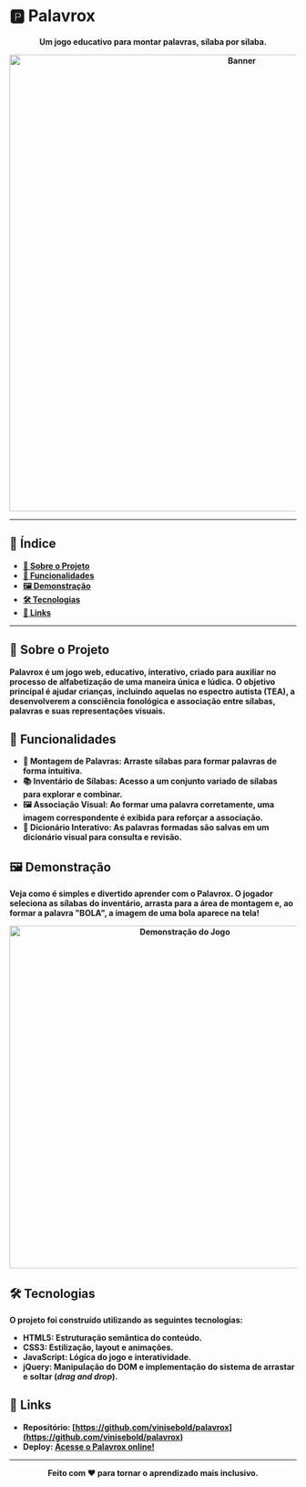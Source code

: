 # 🅿️ Palavrox

<p align="center"\>
<strong>Um jogo educativo para montar palavras, sílaba por sílaba.</strong\>
</p>


<p align="center"\>
<img src="[https://github.com/vinisebold/crafta/raw/main/images/banner.gif](https://github.com/vinisebold/crafta/raw/main/images/banner.gif)" alt="Banner" width="800"/\>
</p>

-----

## 📖 Índice

  * [🚀 Sobre o Projeto](https://www.google.com/search?q=%23-sobre-o-projeto)
  * [🎯 Funcionalidades](https://www.google.com/search?q=%23-funcionalidades)
  * [🖼️ Demonstração](https://www.google.com/search?q=%23-demonstra%C3%A7%C3%A3o)
  * [🛠️ Tecnologias](https://www.google.com/search?q=%23-tecnologias)
  * [🔗 Links](https://www.google.com/search?q=%23-links)

-----

## 🚀 Sobre o Projeto

**Palavrox** é um jogo web, educativo, interativo, criado para auxiliar no processo de alfabetização de uma maneira única e lúdica. O objetivo principal é ajudar crianças, incluindo aquelas no espectro autista (TEA), a desenvolverem a consciência fonológica e associação entre sílabas, palavras e suas representações visuais.

## 🎯 Funcionalidades

  - **🧩 Montagem de Palavras:** Arraste sílabas para formar palavras de forma intuitiva.
  - **📚 Inventário de Sílabas:** Acesso a um conjunto variado de sílabas para explorar e combinar.
  - **🖼️ Associação Visual:** Ao formar uma palavra corretamente, uma imagem correspondente é exibida para reforçar a associação.
  - **📖 Dicionário Interativo:** As palavras formadas são salvas em um dicionário visual para consulta e revisão.

## 🖼️ Demonstração

Veja como é simples e divertido aprender com o Palavrox. O jogador seleciona as sílabas do inventário, arrasta para a área de montagem e, ao formar a palavra "BOLA", a imagem de uma bola aparece na tela!

<p align="center"\>
<img src="[https://raw.githubusercontent.com/vinisebold/Palavrox/e175d9421ee4cc9bdc405ad68f8e54fe7bd83b0c/assets/tutorial.gif?token=GHSAT0AAAAAADG3BTYLOG7YQ4CN56KEUNJ22DK6A5A](https://raw.githubusercontent.com/vinisebold/Palavrox/e175d9421ee4cc9bdc405ad68f8e54fe7bd83b0c/assets/tutorial.gif?token=GHSAT0AAAAAADG3BTYLOG7YQ4CN56KEUNJ22DK6A5A)" alt="Demonstração do Jogo" width="600"\>
</p\>

## 🛠️ Tecnologias

O projeto foi construído utilizando as seguintes tecnologias:
  - **HTML5:** Estruturação semântica do conteúdo.
  - **CSS3:** Estilização, layout e animações.
  - **JavaScript:** Lógica do jogo e interatividade.
  - **jQuery:** Manipulação do DOM e implementação do sistema de arrastar e soltar (*drag and drop*).

## 🔗 Links

  - **Repositório:** [https://github.com/vinisebold/palavrox](https://github.com/vinisebold/palavrox)
  - **Deploy:** [Acesse o Palavrox online\!](https://vinisebold.github.io/palavrox)

-----

<p align="center"\>
Feito com ❤️ para tornar o aprendizado mais inclusivo.
</p>
